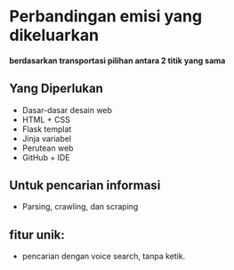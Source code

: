 # Perbandingan emisi yang dikeluarkan
#### berdasarkan transportasi pilihan antara 2 titik yang sama

## Yang Diperlukan
- Dasar-dasar desain web
- HTML + CSS
- Flask templat
- Jinja variabel
- Perutean web
- GitHub + IDE

## Untuk pencarian informasi

- Parsing, crawling, dan scraping

## fitur unik:
- pencarian dengan voice search, tanpa ketik.
